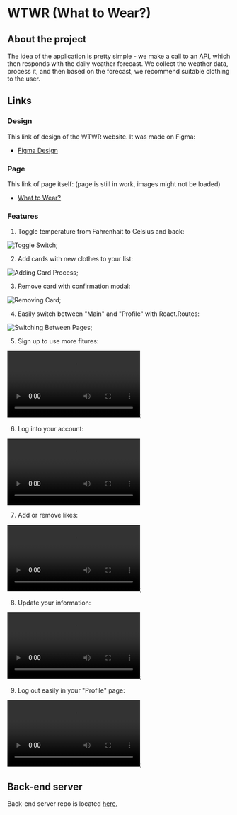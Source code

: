 # WTWR (What to Wear?)

## About the project

The idea of the application is pretty simple - we make a call to an API, which then responds with the daily weather forecast. We collect the weather data, process it, and then based on the forecast, we recommend suitable clothing to the user.

## Links

### Design

This link of design of the WTWR website. It was made on Figma:

- [Figma Design](https://www.figma.com/file/DTojSwldenF9UPKQZd6RRb/Sprint-10%3A-WTWR)

### Page

This link of page itself: (page is still in work, images might not be loaded)

- [What to Wear?](https://kamal-ganiev.github.io/se_project_react/)

### Features

1. Toggle temperature from Fahrenhait to Celsius and back:

![Toggle Switch](https://i.giphy.com/media/JGanUoRmlUTS2OxnKV/giphy.webp);

2. Add cards with new clothes to your list:

![Adding Card Process](https://i.giphy.com/media/fa7enQbvmnv2nqvRSV/giphy.webp);

3. Remove card with confirmation modal:

![Removing Card](https://i.giphy.com/media/VrurOqBKpN1Q4LCTLr/giphy.webp);

4. Easily switch between "Main" and "Profile" with React.Routes:

![Switching Between Pages](https://i.giphy.com/media/5KO3FnJ53Uu0uXmL0W/giphy.webp);

5. Sign up to use more fitures:

![Signing Up](./images/demo/Signing%20up.MP4);

6. Log into your account:

![Logging In](./images/demo/Logging%20In.mp4)

7. Add or remove likes:

![Like](./images/demo/Liking.mp4);

8. Update your information:

![Update profile](./images/demo/Update%20profile.mp4);

9. Log out easily in your "Profile" page:

![Logging Out](./images/demo/Logging%20out.mp4);

## Back-end server

Back-end server repo is located [here.](https://github.com/kamal-ganiev/se_project_express)
